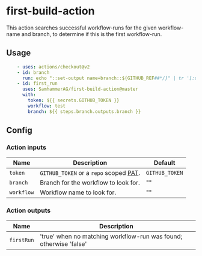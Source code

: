 # first-build-action
This action searches successful workflow-runs for the given workflow-name and branch, to determine if this is the first workflow-run.

## Usage

```yml
    - uses: actions/checkout@v2
    - id: branch
      run: echo "::set-output name=branch::${GITHUB_REF##*/}" | tr '[:upper:]' '[:lower:]'
    - id: first_run
      uses: SamhammerAG/first-build-action@master
      with:
        token: ${{ secrets.GITHUB_TOKEN }}
        workflow: test
        branch: ${{ steps.branch.outputs.branch }}
```

## Config

### Action inputs

| Name | Description | Default |
| --- | --- | --- |
| `token` | `GITHUB_TOKEN` or a `repo` scoped [PAT](https://docs.github.com/en/github/authenticating-to-github/creating-a-personal-access-token). | `GITHUB_TOKEN` |
| `branch` | Branch for the workflow to look for. | "" |
| `workflow` | Workflow name to look for. | "" |


### Action outputs

| Name | Description |
| --- | --- |
| `firstRun` | 'true' when no matching workflow-run was found; otherwise 'false' |

